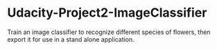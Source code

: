 # Udacity-Project2-ImageClassifier
Train an image classifier to recognize different species of flowers, then export it for use in a stand alone application.
